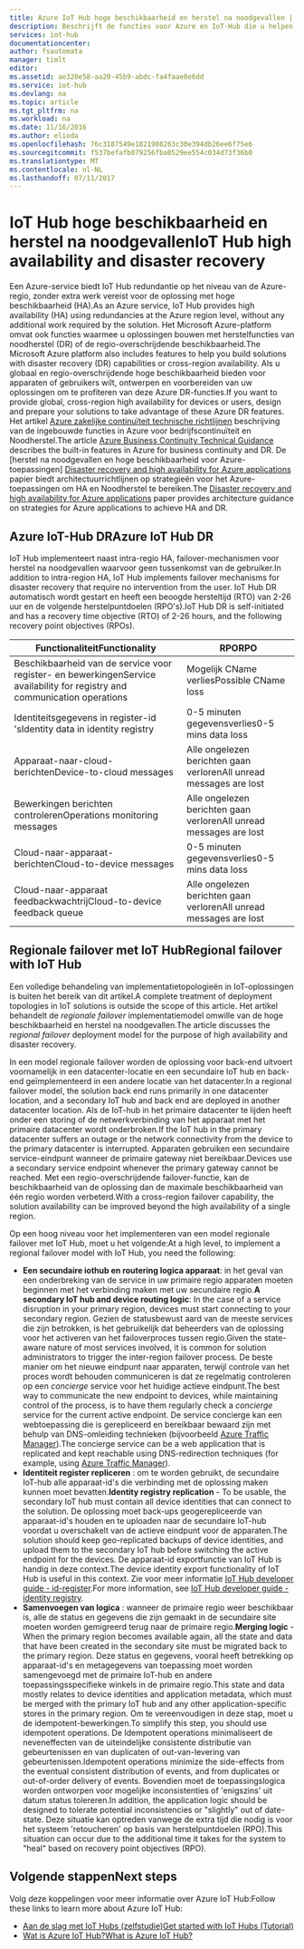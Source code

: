 ```yaml
---
title: Azure IoT Hub hoge beschikbaarheid en herstel na noodgevallen | Microsoft Docs
description: Beschrijft de functies voor Azure en IoT-Hub die u helpen bij het bouwen van maximaal beschikbare Azure IoT-oplossingen met na noodgevallen herstelfuncties.
services: iot-hub
documentationcenter: 
author: fsautomata
manager: timlt
editor: 
ms.assetid: ae320e58-aa20-45b9-abdc-fa4faae8e6dd
ms.service: iot-hub
ms.devlang: na
ms.topic: article
ms.tgt_pltfrm: na
ms.workload: na
ms.date: 11/16/2016
ms.author: elioda
ms.openlocfilehash: 76c3187549e1821908263c30e394db26ee6f75e6
ms.sourcegitcommit: f537befafb079256fba0529ee554c034d73f36b0
ms.translationtype: MT
ms.contentlocale: nl-NL
ms.lasthandoff: 07/11/2017
---
```

# <a name="iot-hub-high-availability-and-disaster-recovery"></a><span data-ttu-id="1b613-103">IoT Hub hoge beschikbaarheid en herstel na noodgevallen</span><span class="sxs-lookup"><span data-stu-id="1b613-103">IoT Hub high availability and disaster recovery</span></span>
<span data-ttu-id="1b613-104">Een Azure-service biedt IoT Hub redundantie op het niveau van de Azure-regio, zonder extra werk vereist voor de oplossing met hoge beschikbaarheid (HA).</span><span class="sxs-lookup"><span data-stu-id="1b613-104">As an Azure service, IoT Hub provides high availability (HA) using redundancies at the Azure region level, without any additional work required by the solution.</span></span> <span data-ttu-id="1b613-105">Het Microsoft Azure-platform omvat ook functies waarmee u oplossingen bouwen met herstelfuncties van noodherstel (DR) of de regio-overschrijdende beschikbaarheid.</span><span class="sxs-lookup"><span data-stu-id="1b613-105">The Microsoft Azure platform also includes features to help you build solutions with disaster recovery (DR) capabilities or cross-region availability.</span></span> <span data-ttu-id="1b613-106">Als u globaal en regio-overschrijdende hoge beschikbaarheid bieden voor apparaten of gebruikers wilt, ontwerpen en voorbereiden van uw oplossingen om te profiteren van deze Azure DR-functies.</span><span class="sxs-lookup"><span data-stu-id="1b613-106">If you want to provide global, cross-region high availability for devices or users, design and prepare your solutions to take advantage of these Azure DR features.</span></span> <span data-ttu-id="1b613-107">Het artikel [Azure zakelijke continuïteit technische richtlijnen](../resiliency/resiliency-technical-guidance.md) beschrijving van de ingebouwde functies in Azure voor bedrijfscontinuïteit en Noodherstel.</span><span class="sxs-lookup"><span data-stu-id="1b613-107">The article [Azure Business Continuity Technical Guidance](../resiliency/resiliency-technical-guidance.md) describes the built-in features in Azure for business continuity and DR.</span></span> <span data-ttu-id="1b613-108">De [herstel na noodgevallen en hoge beschikbaarheid voor Azure-toepassingen] [ Disaster recovery and high availability for Azure applications] papier biedt architectuurrichtlijnen op strategieën voor het Azure-toepassingen om HA en Noodherstel te bereiken.</span><span class="sxs-lookup"><span data-stu-id="1b613-108">The [Disaster recovery and high availability for Azure applications][Disaster recovery and high availability for Azure applications] paper provides architecture guidance on strategies for Azure applications to achieve HA and DR.</span></span>

## <a name="azure-iot-hub-dr"></a><span data-ttu-id="1b613-109">Azure IoT-Hub DR</span><span class="sxs-lookup"><span data-stu-id="1b613-109">Azure IoT Hub DR</span></span>
<span data-ttu-id="1b613-110">IoT Hub implementeert naast intra-regio HA, failover-mechanismen voor herstel na noodgevallen waarvoor geen tussenkomst van de gebruiker.</span><span class="sxs-lookup"><span data-stu-id="1b613-110">In addition to intra-region HA, IoT Hub implements failover mechanisms for disaster recovery that require no intervention from the user.</span></span> <span data-ttu-id="1b613-111">IoT Hub DR automatisch wordt gestart en heeft een beoogde hersteltijd (RTO) van 2-26 uur en de volgende herstelpuntdoelen (RPO's).</span><span class="sxs-lookup"><span data-stu-id="1b613-111">IoT Hub DR is self-initiated and has a recovery time objective (RTO) of 2-26 hours, and the following recovery point objectives (RPOs).</span></span>

| <span data-ttu-id="1b613-112">Functionaliteit</span><span class="sxs-lookup"><span data-stu-id="1b613-112">Functionality</span></span> | <span data-ttu-id="1b613-113">RPO</span><span class="sxs-lookup"><span data-stu-id="1b613-113">RPO</span></span> |
| --- | --- |
| <span data-ttu-id="1b613-114">Beschikbaarheid van de service voor register- en bewerkingen</span><span class="sxs-lookup"><span data-stu-id="1b613-114">Service availability for registry and communication operations</span></span> |<span data-ttu-id="1b613-115">Mogelijk CName verlies</span><span class="sxs-lookup"><span data-stu-id="1b613-115">Possible CName loss</span></span> |
| <span data-ttu-id="1b613-116">Identiteitsgegevens in register-id 's</span><span class="sxs-lookup"><span data-stu-id="1b613-116">Identity data in identity registry</span></span> |<span data-ttu-id="1b613-117">0-5 minuten gegevensverlies</span><span class="sxs-lookup"><span data-stu-id="1b613-117">0-5 mins data loss</span></span> |
| <span data-ttu-id="1b613-118">Apparaat-naar-cloud-berichten</span><span class="sxs-lookup"><span data-stu-id="1b613-118">Device-to-cloud messages</span></span> |<span data-ttu-id="1b613-119">Alle ongelezen berichten gaan verloren</span><span class="sxs-lookup"><span data-stu-id="1b613-119">All unread messages are lost</span></span> |
| <span data-ttu-id="1b613-120">Bewerkingen berichten controleren</span><span class="sxs-lookup"><span data-stu-id="1b613-120">Operations monitoring messages</span></span> |<span data-ttu-id="1b613-121">Alle ongelezen berichten gaan verloren</span><span class="sxs-lookup"><span data-stu-id="1b613-121">All unread messages are lost</span></span> |
| <span data-ttu-id="1b613-122">Cloud-naar-apparaat-berichten</span><span class="sxs-lookup"><span data-stu-id="1b613-122">Cloud-to-device messages</span></span> |<span data-ttu-id="1b613-123">0-5 minuten gegevensverlies</span><span class="sxs-lookup"><span data-stu-id="1b613-123">0-5 mins data loss</span></span> |
| <span data-ttu-id="1b613-124">Cloud-naar-apparaat feedbackwachtrij</span><span class="sxs-lookup"><span data-stu-id="1b613-124">Cloud-to-device feedback queue</span></span> |<span data-ttu-id="1b613-125">Alle ongelezen berichten gaan verloren</span><span class="sxs-lookup"><span data-stu-id="1b613-125">All unread messages are lost</span></span> |

## <a name="regional-failover-with-iot-hub"></a><span data-ttu-id="1b613-126">Regionale failover met IoT Hub</span><span class="sxs-lookup"><span data-stu-id="1b613-126">Regional failover with IoT Hub</span></span>
<span data-ttu-id="1b613-127">Een volledige behandeling van implementatietopologieën in IoT-oplossingen is buiten het bereik van dit artikel.</span><span class="sxs-lookup"><span data-stu-id="1b613-127">A complete treatment of deployment topologies in IoT solutions is outside the scope of this article.</span></span> <span data-ttu-id="1b613-128">Het artikel behandelt de *regionale failover* implementatiemodel omwille van de hoge beschikbaarheid en herstel na noodgevallen.</span><span class="sxs-lookup"><span data-stu-id="1b613-128">The article discusses the *regional failover* deployment model for the purpose of high availability and disaster recovery.</span></span>

<span data-ttu-id="1b613-129">In een model regionale failover worden de oplossing voor back-end uitvoert voornamelijk in een datacenter-locatie en een secundaire IoT hub en back-end geïmplementeerd in een andere locatie van het datacenter.</span><span class="sxs-lookup"><span data-stu-id="1b613-129">In a regional failover model, the solution back end runs primarily in one datacenter location, and a secondary IoT hub and back end are deployed in another datacenter location.</span></span> <span data-ttu-id="1b613-130">Als de IoT-hub in het primaire datacenter te lijden heeft onder een storing of de netwerkverbinding van het apparaat met het primaire datacenter wordt onderbroken.</span><span class="sxs-lookup"><span data-stu-id="1b613-130">If the IoT hub in the primary datacenter suffers an outage or the network connectivity from the device to the primary datacenter is interrupted.</span></span> <span data-ttu-id="1b613-131">Apparaten gebruiken een secundaire service-eindpunt wanneer de primaire gateway niet bereikbaar.</span><span class="sxs-lookup"><span data-stu-id="1b613-131">Devices use a secondary service endpoint whenever the primary gateway cannot be reached.</span></span> <span data-ttu-id="1b613-132">Met een regio-overschrijdende failover-functie, kan de beschikbaarheid van de oplossing dan de maximale beschikbaarheid van één regio worden verbeterd.</span><span class="sxs-lookup"><span data-stu-id="1b613-132">With a cross-region failover capability, the solution availability can be improved beyond the high availability of a single region.</span></span>

<span data-ttu-id="1b613-133">Op een hoog niveau voor het implementeren van een model regionale failover met IoT Hub, moet u het volgende:</span><span class="sxs-lookup"><span data-stu-id="1b613-133">At a high level, to implement a regional failover model with IoT Hub, you need the following:</span></span>

* <span data-ttu-id="1b613-134">**Een secundaire iothub en routering logica apparaat**: in het geval van een onderbreking van de service in uw primaire regio apparaten moeten beginnen met het verbinding maken met uw secundaire regio.</span><span class="sxs-lookup"><span data-stu-id="1b613-134">**A secondary IoT hub and device routing logic**: In the case of a service disruption in your primary region, devices must start connecting to your secondary region.</span></span> <span data-ttu-id="1b613-135">Gezien de statusbewust aard van de meeste services die zijn betrokken, is het gebruikelijk dat beheerders van de oplossing voor het activeren van het failoverproces tussen regio.</span><span class="sxs-lookup"><span data-stu-id="1b613-135">Given the state-aware nature of most services involved, it is common for solution administrators to trigger the inter-region failover process.</span></span> <span data-ttu-id="1b613-136">De beste manier om het nieuwe eindpunt naar apparaten, terwijl controle van het proces wordt behouden communiceren is dat ze regelmatig controleren op een *concierge* service voor het huidige actieve eindpunt.</span><span class="sxs-lookup"><span data-stu-id="1b613-136">The best way to communicate the new endpoint to devices, while maintaining control of the process, is to have them regularly check a *concierge* service for the current active endpoint.</span></span> <span data-ttu-id="1b613-137">De service concierge kan een webtoepassing die is gerepliceerd en bereikbaar bewaard zijn met behulp van DNS-omleiding technieken (bijvoorbeeld [Azure Traffic Manager][Azure Traffic Manager]).</span><span class="sxs-lookup"><span data-stu-id="1b613-137">The concierge service can be a web application that is replicated and kept reachable using DNS-redirection techniques (for example, using [Azure Traffic Manager][Azure Traffic Manager]).</span></span>
* <span data-ttu-id="1b613-138">**Identiteit register repliceren** : om te worden gebruikt, de secundaire IoT-hub alle apparaat-id's die verbinding met de oplossing maken kunnen moet bevatten.</span><span class="sxs-lookup"><span data-stu-id="1b613-138">**Identity registry replication** - To be usable, the secondary IoT hub must contain all device identities that can connect to the solution.</span></span> <span data-ttu-id="1b613-139">De oplossing moet back-ups geogerepliceerde van apparaat-id's houden en te uploaden naar de secundaire IoT-hub voordat u overschakelt van de actieve eindpunt voor de apparaten.</span><span class="sxs-lookup"><span data-stu-id="1b613-139">The solution should keep geo-replicated backups of device identities, and upload them to the secondary IoT hub before switching the active endpoint for the devices.</span></span> <span data-ttu-id="1b613-140">De apparaat-id exportfunctie van IoT Hub is handig in deze context.</span><span class="sxs-lookup"><span data-stu-id="1b613-140">The device identity export functionality of IoT Hub is useful in this context.</span></span> <span data-ttu-id="1b613-141">Zie voor meer informatie [IoT Hub developer guide - id-register][IoT Hub developer guide - identity registry].</span><span class="sxs-lookup"><span data-stu-id="1b613-141">For more information, see [IoT Hub developer guide - identity registry][IoT Hub developer guide - identity registry].</span></span>
* <span data-ttu-id="1b613-142">**Samenvoegen van logica** : wanneer de primaire regio weer beschikbaar is, alle de status en gegevens die zijn gemaakt in de secundaire site moeten worden gemigreerd terug naar de primaire regio.</span><span class="sxs-lookup"><span data-stu-id="1b613-142">**Merging logic** - When the primary region becomes available again, all the state and data that have been created in the secondary site must be migrated back to the primary region.</span></span> <span data-ttu-id="1b613-143">Deze status en gegevens, vooral heeft betrekking op apparaat-id's en metagegevens van toepassing moet worden samengevoegd met de primaire IoT-hub en andere toepassingsspecifieke winkels in de primaire regio.</span><span class="sxs-lookup"><span data-stu-id="1b613-143">This state and data mostly relates to device identities and application metadata, which must be merged with the primary IoT hub and any other application-specific stores in the primary region.</span></span> <span data-ttu-id="1b613-144">Om te vereenvoudigen in deze stap, moet u de idempotent-bewerkingen.</span><span class="sxs-lookup"><span data-stu-id="1b613-144">To simplify this step, you should use idempotent operations.</span></span> <span data-ttu-id="1b613-145">De Idempotent operations minimaliseert de neveneffecten van de uiteindelijke consistente distributie van gebeurtenissen en van duplicaten of out-van-levering van gebeurtenissen.</span><span class="sxs-lookup"><span data-stu-id="1b613-145">Idempotent operations minimize the side-effects from the eventual consistent distribution of events, and from duplicates or out-of-order delivery of events.</span></span> <span data-ttu-id="1b613-146">Bovendien moet de toepassingslogica worden ontworpen voor mogelijke inconsistenties of 'enigszins' uit datum status tolereren.</span><span class="sxs-lookup"><span data-stu-id="1b613-146">In addition, the application logic should be designed to tolerate potential inconsistencies or "slightly" out of date-state.</span></span> <span data-ttu-id="1b613-147">Deze situatie kan optreden vanwege de extra tijd die nodig is voor het systeem 'retoucheren' op basis van herstelpuntdoelen (RPO).</span><span class="sxs-lookup"><span data-stu-id="1b613-147">This situation can occur due to the additional time it takes for the system to "heal" based on recovery point objectives (RPO).</span></span>

## <a name="next-steps"></a><span data-ttu-id="1b613-148">Volgende stappen</span><span class="sxs-lookup"><span data-stu-id="1b613-148">Next steps</span></span>
<span data-ttu-id="1b613-149">Volg deze koppelingen voor meer informatie over Azure IoT Hub:</span><span class="sxs-lookup"><span data-stu-id="1b613-149">Follow these links to learn more about Azure IoT Hub:</span></span>

* <span data-ttu-id="1b613-150">[Aan de slag met IoT Hubs (zelfstudie)][lnk-get-started]</span><span class="sxs-lookup"><span data-stu-id="1b613-150">[Get started with IoT Hubs (Tutorial)][lnk-get-started]</span></span>
* <span data-ttu-id="1b613-151">[Wat is Azure IoT Hub?][What is Azure IoT Hub?]</span><span class="sxs-lookup"><span data-stu-id="1b613-151">[What is Azure IoT Hub?][What is Azure IoT Hub?]</span></span>

[Disaster recovery and high availability for Azure applications]: ../resiliency/resiliency-disaster-recovery-high-availability-azure-applications.md
[Azure Business Continuity Technical Guidance]: https://azure.microsoft.com/documentation/articles/resiliency-technical-guidance/
[Azure Traffic Manager]: https://azure.microsoft.com/documentation/services/traffic-manager/
[IoT Hub developer guide - identity registry]: iot-hub-devguide-identity-registry.md

[lnk-get-started]: iot-hub-csharp-csharp-getstarted.md
[What is Azure IoT Hub?]: iot-hub-what-is-iot-hub.md
